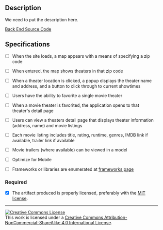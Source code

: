 ## Description

We need to put the description here.

[Back End Source Code](https://github.com/jrob8577/witty-trumpeter-back)

## Specifications

- [ ] When the site loads, a map appears with a means of specifying a zip code  

- [ ] When entered, the map shows theaters in that zip code

- [ ] When a theater location is clicked, a popup displays the theater name and address, and a button to click through to current showtimes

- [ ] Users have the ability to favorite a single movie theater

- [ ] When a movie theater is favorited, the application opens to that theater's detail page

- [ ] Users can view a theaters detail page that displays theater information (address, name) and movie listings

- [ ] Each movie listing includes title, rating, runtime, genres, IMDB link if available, trailer link if available

- [ ] Movie trailers (where available) can be viewed in a model

- [ ] Optimize for Mobile

- [ ] Frameworks or libraries are enumerated at [frameworks page](STACK.md)

### Required

- [X] The artifact produced is properly licensed, preferably with the [MIT license][mit-license].

---

<!-- LICENSE -->

<a rel="license" href="http://creativecommons.org/licenses/by-nc-sa/4.0/"><img alt="Creative Commons License" style="border-width:0" src="https://i.creativecommons.org/l/by-nc-sa/4.0/80x15.png" /></a>
<br />This work is licensed under a <a rel="license" href="http://creativecommons.org/licenses/by-nc-sa/4.0/">Creative Commons Attribution-NonCommercial-ShareAlike 4.0 International License</a>.

[mit-license]: https://opensource.org/licenses/MIT
